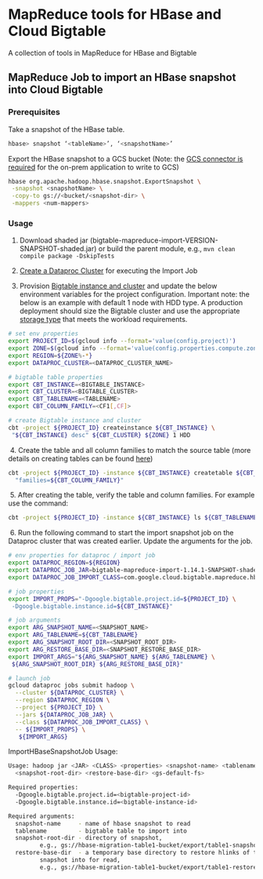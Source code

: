 # MapReduce tools for HBase and Cloud Bigtable
A collection of tools in MapReduce for HBase and Bigtable

## MapReduce Job to import an HBase snapshot into Cloud Bigtable

### Prerequisites
Take a snapshot of the HBase table.
```bash
hbase> snapshot ‘<tableName>’, ‘<snapshotName>’
```

Export the HBase snapshot to a GCS bucket (Note: the [GCS connector is required](https://cloud.google.com/dataproc/docs/concepts/connectors/install-storage-connector) for the on-prem application to write to GCS)
```bash
hbase org.apache.hadoop.hbase.snapshot.ExportSnapshot \
 -snapshot <snapshotName> \
 -copy-to gs://<bucket/<snapshot-dir> \
 -mappers <num-mappers>
```

### Usage

1. Download shaded jar (bigtable-mapreduce-import-VERSION-SNAPSHOT-shaded.jar) or build the parent module, e.g., `mvn clean compile package -DskipTests`

2. [Create a Dataproc Cluster](https://cloud.google.com/dataproc/docs/guides/create-cluster) for executing the Import Job

3. Provision [Bigtable instance and cluster](https://cloud.google.com/bigtable/docs/instances-clusters-nodes) and update the below environment variables for the project configuration. Important note: the below is an example with default 1 node with HDD type. A production deployment should size the Bigtable cluster and use the appropriate [storage type](https://cloud.google.com/bigtable/docs/choosing-ssd-hdd) that meets the workload requirements.

```bash
# set env properties
export PROJECT_ID=$(gcloud info --format='value(config.project)')
export ZONE=$(gcloud info --format='value(config.properties.compute.zone)')
export REGION=${ZONE%-*}
export DATAPROC_CLUSTER=<DATAPROC_CLUSTER_NAME>

# bigtable table properties
export CBT_INSTANCE=<BIGTABLE_INSTANCE>
export CBT_CLUSTER=<BIGTABLE_CLUSTER>
export CBT_TABLENAME=<TABLENAME>
export CBT_COLUMN_FAMILY=<CF1[,CF]>

# create Bigtable instance and cluster
cbt -project ${PROJECT_ID} createinstance ${CBT_INSTANCE} \
 "${CBT_INSTANCE} desc" ${CBT_CLUSTER} ${ZONE} 1 HDD 
```

&nbsp;4. Create the table and all column families to match the source table (more details on creating tables can be found [here](https://cloud.google.com/bigtable/docs/cbt-reference#create_a_table))
 
```bash
cbt -project ${PROJECT_ID} -instance ${CBT_INSTANCE} createtable ${CBT_TABLENAME} \
  "families=${CBT_COLUMN_FAMILY}"
```

&nbsp;5. After creating the table, verify the table and column families. For example use the command:

```bash
cbt -project ${PROJECT_ID} -instance ${CBT_INSTANCE} ls ${CBT_TABLENAME}
```

&nbsp;6. Run the following command to start the import snapshot job on the Dataproc cluster that was created earlier. Update the arguments for the job. 

```bash
# env properties for dataproc / import job
export DATAPROC_REGION=${REGION}
export DATAPROC_JOB_JAR=bigtable-mapreduce-import-1.14.1-SNAPSHOT-shaded.jar
export DATAPROC_JOB_IMPORT_CLASS=com.google.cloud.bigtable.mapreduce.hbasesnapshots.ImportHBaseSnapshotJob

# job properties
export IMPORT_PROPS="-Dgoogle.bigtable.project.id=${PROJECT_ID} \
 -Dgoogle.bigtable.instance.id=${CBT_INSTANCE}"

# job arguments 
export ARG_SNAPSHOT_NAME=<SNAPSHOT_NAME>
export ARG_TABLENAME=${CBT_TABLENAME}
export ARG_SNAPSHOT_ROOT_DIR=<SNAPSHOT_ROOT_DIR>
export ARG_RESTORE_BASE_DIR=<SNAPSHOT_RESTORE_BASE_DIR>
export IMPORT_ARGS="${ARG_SNAPSHOT_NAME} ${ARG_TABLENAME} \
 ${ARG_SNAPSHOT_ROOT_DIR} ${ARG_RESTORE_BASE_DIR}"

# launch job
gcloud dataproc jobs submit hadoop \
  --cluster ${DATAPROC_CLUSTER} \
  --region $DATAPROC_REGION \
  --project ${PROJECT_ID} \
  --jars ${DATAPROC_JOB_JAR} \
  --class ${DATAPROC_JOB_IMPORT_CLASS} \
  -- ${IMPORT_PROPS} \
   ${IMPORT_ARGS}
```

ImportHBaseSnapshotJob Usage:

```bash
Usage: hadoop jar <JAR> <CLASS> <properties> <snapshot-name> <tablename> 
  <snapshot-root-dir> <restore-base-dir> <gs-default-fs>

Required properties:
  -Dgoogle.bigtable.project.id=<bigtable-project-id>
  -Dgoogle.bigtable.instance.id=<bigtable-instance-id>

Required arguments:
  snapshot-name     - name of hbase snapshot to read
  tablename         - bigtable table to import into
  snapshot-root-dir - directory of snapshot,
         e.g., gs://hbase-migration-table1-bucket/export/table1-snapshot
  restore-base-dir  - a temporary base directory to restore hlinks of the 
         snapshot into for read, 
         e.g., gs://hbase-migration-table1-bucket/export/table1-restore
```
